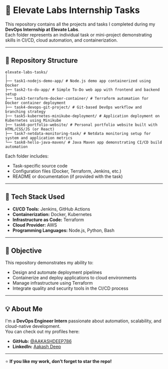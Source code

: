 # 🚀 Elevate Labs Internship Tasks

This repository contains all the projects and tasks I completed during my **DevOps Internship at Elevate Labs**.  
Each folder represents an individual task or mini-project demonstrating skills in CI/CD, cloud automation, and containerization.

---

## 📂 Repository Structure
```
elevate-labs-tasks/
│
├── task1-nodejs-demo-app/ # Node.js demo app containerized using Docker
├── task2-to-do-app/ # Simple To-Do web app with frontend and backend setup
├── task3-terraform-docker-container/ # Terraform automation for Docker container deployment
├── task4-devops-git-project/ # Git-based DevOps workflow and branching strategy
├── task5-kubernetes-minikube-deployment/ # Application deployment on Kubernetes using Minikube
├── task6-portfolio-website/ # Personal portfolio website built with HTML/CSS/JS (or React)
├── task7-netdata-monitoring-task/ # Netdata monitoring setup for system and application metrics
└── task8-hello-java-maven/ # Java Maven app demonstrating CI/CD build automation
```
Each folder includes:
- Task-specific source code
- Configuration files (Docker, Terraform, Jenkins, etc.)
- README or documentation (if provided with the task)

---

## 🧰 Tech Stack Used
- **CI/CD Tools:** Jenkins, GitHub Actions  
- **Containerization:** Docker, Kubernetes  
- **Infrastructure as Code:** Terraform  
- **Cloud Provider:** AWS  
- **Programming Languages:** Node.js, Python, Bash  

---

## 🎯 Objective
This repository demonstrates my ability to:
- Design and automate deployment pipelines  
- Containerize and deploy applications to cloud environments  
- Manage infrastructure using Terraform  
- Integrate quality and security tools in the CI/CD process  

---

## 💡 About Me
I'm a **DevOps Engineer Intern** passionate about automation, scalability, and cloud-native development.  
You can check out my profiles here:

- **GitHub:** [@AAKASHDEEP786](https://github.com/AAKASHDEEP786)  
- **LinkedIn:** [Aakash Deep](https://linkedin.com/in/aakash-deep)  

---

⭐ **If you like my work, don’t forget to star the repo!**





